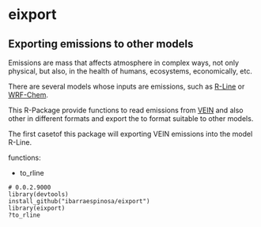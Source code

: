# eixport

## Exporting emissions to other models

Emissions are mass that affects atmosphere in complex ways, not only physical,
but also, in the health of humans, ecosystems, economically, etc.

There are several models whose inputs are emissions, such as [R-Line](https://www.cmascenter.org/r-line/) or [WRF-Chem](https://ruc.noaa.gov/wrf/wrf-chem/).

This R-Package provide functions to read emissions from [VEIN](https://github.com/ibarraespinosa/vein) and also other 
in different formats and export the to format suitable to other models.

The first casetof this package will exporting VEIN emissions into the model R-Line.

functions:

- to_rline


```{r eval=F}
# 0.0.2.9000
library(devtools)
install_github("ibarraespinosa/eixport")
library(eixport)
?to_rline
```


